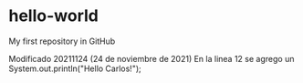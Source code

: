 # hello-world
My first repository in GitHub

Modificado 20211124 (24 de noviembre de 2021)
En la linea 12 se agrego un System.out.println("Hello Carlos!");
